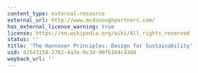 ```yaml
---
content_type: external-resource
external_url: http://www.mcdonoughpartners.com/
has_external_license_warning: true
license: https://en.wikipedia.org/wiki/All_rights_reserved
status: ''
title: 'The Hannover Principles: Design for Sustainability'
uid: 42543158-2762-4a3e-9c3d-90f61b4c43d4
wayback_url: ''
---
```

